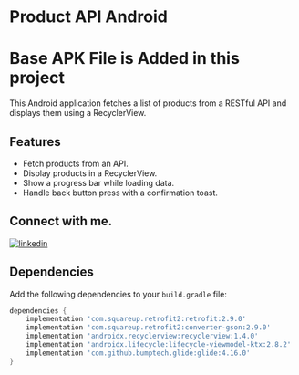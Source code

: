 # Product API Android
# Base APK File is Added in this project

This Android application fetches a list of products from a RESTful API and displays them using a RecyclerView.
## Features

- Fetch products from an API.
- Display products in a RecyclerView.
- Show a progress bar while loading data.
- Handle back button press with a confirmation toast.

## Connect with me.
[![linkedin](https://img.shields.io/badge/linkedin-0A66C2?style=for-the-badge&logo=linkedin&logoColor=white)](https://www.linkedin.com/in/khanmubashshir/)

## Dependencies

Add the following dependencies to your `build.gradle` file:

```groovy
dependencies {
    implementation 'com.squareup.retrofit2:retrofit:2.9.0'
    implementation 'com.squareup.retrofit2:converter-gson:2.9.0'
    implementation 'androidx.recyclerview:recyclerview:1.4.0'
    implementation 'androidx.lifecycle:lifecycle-viewmodel-ktx:2.8.2'
    implementation 'com.github.bumptech.glide:glide:4.16.0'
}
